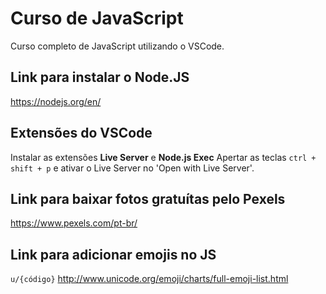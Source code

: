# Curso de JavaScript
Curso completo de JavaScript utilizando o VSCode.

## Link para instalar o Node.JS
https://nodejs.org/en/

## Extensões do VSCode
Instalar as extensões **Live Server** e **Node.js Exec**
Apertar as teclas `ctrl + shift + p` e ativar o Live Server no 'Open with Live Server'.

## Link para baixar fotos gratuítas pelo Pexels

https://www.pexels.com/pt-br/

## Link para adicionar emojis no JS
`u/{código}`
http://www.unicode.org/emoji/charts/full-emoji-list.html
    

